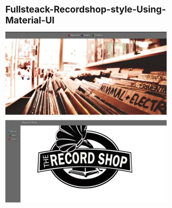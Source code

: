 # Fullsteack-Recordshop-style-Using-Material-UI
![](readmeImage/recordshop2.jpg)

![](readmeImage/recordshop.jpg)

